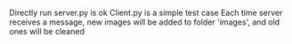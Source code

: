 Directly run server.py is ok
Client.py is a simple test case
Each time server receives a message, new images will be added to folder 'images', and old ones will be cleaned
